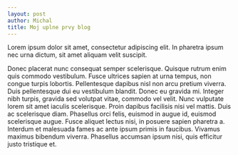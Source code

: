 ```yaml
---
layout: post
author: Michal
title: Moj uplne prvy blog
---
```


Lorem ipsum dolor sit amet, consectetur adipiscing elit. In pharetra ipsum nec urna dictum, sit amet aliquam velit suscipit. 

Donec placerat nunc consequat semper scelerisque. Quisque rutrum enim quis commodo vestibulum. Fusce ultrices sapien at urna tempus, non congue turpis lobortis. Pellentesque dapibus nisl non arcu pretium viverra. Duis pellentesque dui eu vestibulum blandit. Donec eu gravida mi. Integer nibh turpis, gravida sed volutpat vitae, commodo vel velit. Nunc vulputate lorem sit amet iaculis scelerisque. Proin dapibus facilisis nisi vel mattis. Duis ac scelerisque diam. Phasellus orci felis, euismod in augue id, euismod scelerisque augue. Fusce aliquet lectus nisi, in posuere sapien pharetra a. Interdum et malesuada fames ac ante ipsum primis in faucibus. Vivamus maximus bibendum viverra. Phasellus accumsan ipsum nisi, quis efficitur justo tristique et.